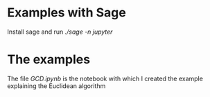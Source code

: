 # Examples  with Sage


Install sage and run _./sage -n jupyter_ 



# The examples

The file _GCD.ipynb_ is the notebook with which I created the example explaining the Euclidean algorithm 

